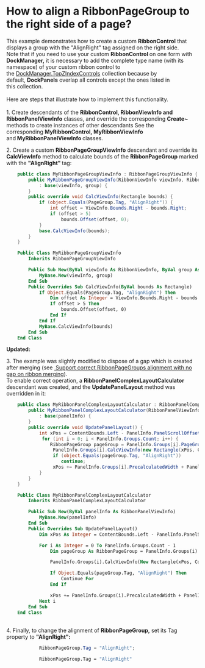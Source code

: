 # How to align a RibbonPageGroup to the right side of a page?


<p>This example demonstrates how to create a custom <strong>RibbonControl</strong> that displays a group with the "AlignRight" tag assigned on the right side.<br>Note that if you need to use your custom <strong>RibbonControl </strong>on one form with <strong>DockManager,</strong> it is necessary to add the complete type name (with its namespace) of your custom ribbon control to the <a href="https://documentation.devexpress.com/#WindowsForms/DevExpressXtraBarsDockingDockManager_TopZIndexControlstopic">DockManager.TopZIndexControls</a> collection because by default, <strong>DockPanels</strong> overlap all controls except the ones listed in this collection.<br><br>Here are steps that illustrate how to implement this functionality.<br><br>1. Create descendants of the <strong>RibbonControl, RibbonViewInfo and RibbonPanelViewInfo</strong> classes, and override the corresponding <strong>Create~</strong> methods to create instances of other descendants See the corresponding <strong>MyRibbonControl, MyRibbonViewInfo</strong> and<strong> MyRibbonPanelViewInfo </strong>classes.</p>
<p>2. Create a custom <strong>RibbonPageGroupViewInfo</strong> descendant<strong> </strong>and override its<strong> CalcViewInfo</strong> method to calculate bounds of the <strong>RibbonPageGroup</strong> marked with the <strong>"AlignRight" </strong>tag:</p>


```cs
    public class MyRibbonPageGroupViewInfo : RibbonPageGroupViewInfo {
        public MyRibbonPageGroupViewInfo(RibbonViewInfo viewInfo, RibbonPageGroup group)
            : base(viewInfo, group) {
        }
        public override void CalcViewInfo(Rectangle bounds) {
            if (object.Equals(PageGroup.Tag, "AlignRight")) {
                int offset = ViewInfo.Bounds.Right - bounds.Right;
                if (offset > 5)
                    bounds.Offset(offset, 0);
            }
            base.CalcViewInfo(bounds);
        }
    } 
```




```vb
    Public Class MyRibbonPageGroupViewInfo
        Inherits RibbonPageGroupViewInfo

        Public Sub New(ByVal viewInfo As RibbonViewInfo, ByVal group As RibbonPageGroup)
            MyBase.New(viewInfo, group)
        End Sub
        Public Overrides Sub CalcViewInfo(ByVal bounds As Rectangle)
            If Object.Equals(PageGroup.Tag, "AlignRight") Then
                Dim offset As Integer = ViewInfo.Bounds.Right - bounds.Right
                If offset > 5 Then
                    bounds.Offset(offset, 0)
                End If
            End If
            MyBase.CalcViewInfo(bounds)
        End Sub
    End Class
```


<p><strong>Updated:</strong></p>
<p>3. The example was slightly modified to dispose of a gap which is created after merging (see <a href="https://www.devexpress.com/Support/Center/p/T111317"> Support correct RibbonPageGroups alignment with no gap on ribbon merging</a>).<br>To enable correct operation, a <strong>RibbonPanelComplexLayoutCalculator</strong> descendant was created, and the <strong>UpdatePanelLayout</strong> method was overridden in it:</p>


```cs
    public class MyRibbonPanelComplexLayoutCalculator : RibbonPanelComplexLayoutCalculator {
        public MyRibbonPanelComplexLayoutCalculator(RibbonPanelViewInfo panelInfo)
            : base(panelInfo) {
        }
        public override void UpdatePanelLayout() {
            int xPos = ContentBounds.Left - PanelInfo.PanelScrollOffset;
             for (int i = 0; i < PanelInfo.Groups.Count; i++) {
                RibbonPageGroup pageGroup = PanelInfo.Groups[i].PageGroup;
                 PanelInfo.Groups[i].CalcViewInfo(new Rectangle(xPos, ContentBounds.Top, PanelInfo.Groups[i].PrecalculatedWidth, ContentBounds.Height));
                 if (object.Equals(pageGroup.Tag, "AlignRight"))
                    continue;
                 xPos += PanelInfo.Groups[i].PrecalculatedWidth + PanelInfo.DefaultIndentBetweenGroups;
            }
        }
    } 
```




```vb
    Public Class MyRibbonPanelComplexLayoutCalculator
        Inherits RibbonPanelComplexLayoutCalculator

        Public Sub New(ByVal panelInfo As RibbonPanelViewInfo)
            MyBase.New(panelInfo)
        End Sub
        Public Overrides Sub UpdatePanelLayout()
            Dim xPos As Integer = ContentBounds.Left - PanelInfo.PanelScrollOffset

            For i As Integer = 0 To PanelInfo.Groups.Count - 1
                Dim pageGroup As RibbonPageGroup = PanelInfo.Groups(i).PageGroup

                PanelInfo.Groups(i).CalcViewInfo(New Rectangle(xPos, ContentBounds.Top, PanelInfo.Groups(i).PrecalculatedWidth, ContentBounds.Height))

                If Object.Equals(pageGroup.Tag, "AlignRight") Then
                    Continue For
                End If

                xPos += PanelInfo.Groups(i).PrecalculatedWidth + PanelInfo.DefaultIndentBetweenGroups
            Next i
        End Sub
    End Class
```


<p><br>4. Finally, to change the alignment of <strong>RibbonPageGroup,</strong> set its Tag property to <strong>"AlignRight":</strong></p>


```cs
            RibbonPageGroup.Tag = "AlignRight";
```




```vb
            RibbonPageGroup.Tag = "AlignRight"
```



<br/>



